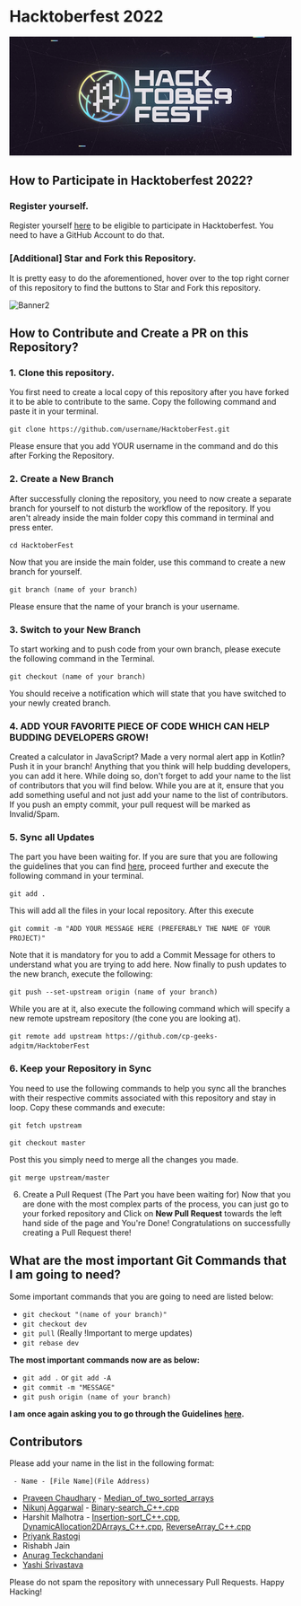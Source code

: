 # Hacktoberfest 2022

![Banner](./hacktober.webp)

## How to Participate in Hacktoberfest 2022?
### Register yourself.
Register yourself [here](https://hacktoberfest.digitalocean.com/) to be eligible to participate in Hacktoberfest. You need to have a GitHub Account to do that.

### [Additional] Star and Fork this Repository.
It is pretty easy to do the aforementioned, hover over to the top right corner of this repository to find the buttons to Star and Fork this repository.

![Banner2](https://media.geeksforgeeks.org/wp-content/uploads/20200916112953/HowtoGetStartedWithOpenSourceContribution.png)

## How to Contribute and Create a PR on this Repository?
### 1. Clone this repository.
You first need to create a local copy of this repository after you have forked it to be able to contribute to the same. Copy the following command and paste it in your terminal.

`git clone https://github.com/username/HacktoberFest.git`

Please ensure that you add YOUR username in the command and do this after Forking the Repository.

### 2. Create a New Branch
After successfully cloning the repository, you need to now create a separate branch for yourself to not disturb the workflow of the repository. If you aren't already inside the main folder copy this command in terminal and press enter.

`cd HacktoberFest`

Now that you are inside the main folder, use this command to create a new branch for yourself.

`git branch (name of your branch)`

Please ensure that the name of your branch is your username.

### 3. Switch to your New Branch
To start working and to push code from your own branch, please execute the following command in the Terminal.

`git checkout (name of your branch)`

You should receive a notification which will state that you have switched to your newly created branch.

### 4. ADD YOUR FAVORITE PIECE OF CODE WHICH CAN HELP BUDDING DEVELOPERS GROW!
Created a calculator in JavaScript? Made a very normal alert app in Kotlin? Push it in your branch! Anything that you think will help budding developers, you can add it here. While doing so, don't forget to add your name to the list of contributors that you will find below.
While you are at it, ensure that you add something useful and not just add your name to the list of contributors. If you push an empty commit, your pull request will be marked as Invalid/Spam.

### 5. Sync all Updates
The part you have been waiting for. If you are sure that you are following the guidelines that you can find [here](https://hacktoberfest.digitalocean.com/details), proceed further and execute the following command in your terminal.

`git add .`

This will add all the files in your local repository. After this execute

`git commit -m "ADD YOUR MESSAGE HERE (PREFERABLY THE NAME OF YOUR PROJECT)"`

Note that it is mandatory for you to add a Commit Message for others to understand what you are trying to add here. Now finally to push updates to the new branch, execute the following:

`git push --set-upstream origin (name of your branch)`

While you are at it, also execute the following command which will specify a new remote upstream repository (the cone you are looking at).

`git remote add upstream https://github.com/cp-geeks-adgitm/HacktoberFest`

### 6. Keep your Repository in Sync
You need to use the following commands to help you sync all the branches with their respective commits associated with this repository and stay in loop. Copy these commands and execute:

`git fetch upstream`

`git checkout master`

Post this you simply need to merge all the changes you made.

`git merge upstream/master`

6. Create a Pull Request (The Part you have been waiting for)
Now that you are done with the most complex parts of the process, you can just go to your forked repository and Click on **New Pull Request** towards the left hand side of the page and You're Done!
Congratulations on successfully creating a Pull Request there!

## What are the most important Git Commands that I am going to need?
Some important commands that you are going to need are listed below:

- `git checkout "(name of your branch)"`
- `git checkout dev`
- `git pull` (Really !Important to merge updates)
- `git rebase dev`

**The most important commands now are as below:**

- `git add .` or `git add -A`
- `git commit -m "MESSAGE"`
- `git push origin (name of your branch)`


**I am once again asking you to go through the Guidelines [here](https://hacktoberfest.digitalocean.com/details).**

## Contributors
Please add your name in the list in the following format:

` - Name - [File Name](File Address)`  
- [Praveen Chaudhary](https://github.com/chaudharypraveen98) - [Median_of_two_sorted_arrays](/Leetcode-Solutions/Arrays/Median_of_two_sorted_arrays.py)
- [Nikunj Aggarwal](https://github.com/Nikunj-Aggarwal/) - [Binary-search_C++.cpp](Algorithms/Searching/Binary-search_C++.cpp)  
- Harshit Malhotra - [Insertion-sort_C++.cpp](Algorithms/Sorting/Insertion-sort_C++.cpp), [DynamicAllocation2DArrays_C++.cpp](Data-structures/Arrays/DynamicAllocation2DArrays_C++.cpp), [ReverseArray_C++.cpp](Data-structures/Arrays/ReverseArray_C++.cpp) 
- [Priyank Rastogi](https://github.com/Priyankcoder/)  
- Rishabh Jain 
- [Anurag Teckchandani](https://github.com/anurag444/)
- [Yashi Srivastava](https://github.com/yashii/) 


Please do not spam the repository with unnecessary Pull Requests. Happy Hacking!
